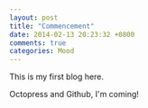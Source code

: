 ```yaml
---
layout: post
title: "Commencement"
date: 2014-02-13 20:23:32 +0800
comments: true
categories: Mood
---
```


This is my first blog here.

Octopress and Github, I'm coming!

